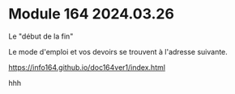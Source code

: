 # Module 164 2024.03.26

Le "début de la fin"

Le mode d'emploi et vos devoirs se trouvent à l'adresse suivante.

https://info164.github.io/doc164ver1/index.html


hhh